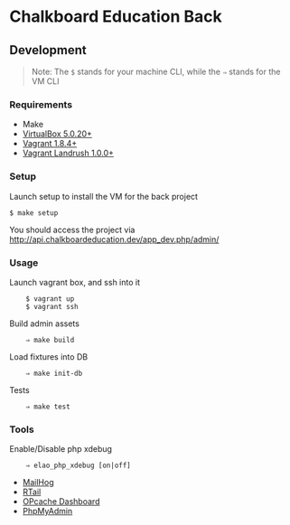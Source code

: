 # Chalkboard Education Back

## Development

> Note: The `$` stands for your machine CLI, while the `⇒` stands for the VM CLI

### Requirements

* Make
* [VirtualBox 5.0.20+](https://www.virtualbox.org/wiki/Downloads)
* [Vagrant 1.8.4+](https://www.vagrantup.com/downloads.html)
* [Vagrant Landrush 1.0.0+](https://github.com/vagrant-landrush/landrush)

### Setup

Launch setup to install the VM for the back project

    $ make setup

You should access the project via http://api.chalkboardeducation.dev/app_dev.php/admin/

### Usage

Launch vagrant box, and ssh into it

        $ vagrant up
        $ vagrant ssh

Build admin assets

        ⇒ make build

Load fixtures into DB

        ⇒ make init-db

Tests

        ⇒ make test

### Tools

Enable/Disable php xdebug

        ⇒ elao_php_xdebug [on|off]

* [MailHog](http://api.chalkboardeducation.vm:8025)
* [RTail](http://api.chalkboardeducation.vm:8888)
* [OPcache Dashboard](http://api.chalkboardeducation.vm:2013)
* [PhpMyAdmin](http://api.chalkboardeducation.vm:1979)
